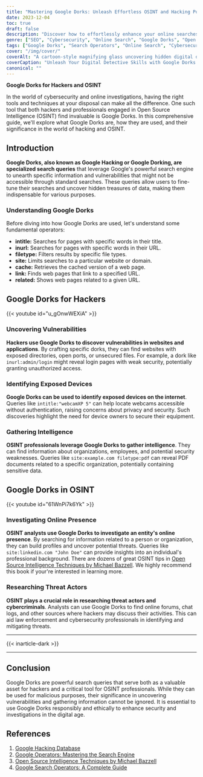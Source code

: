 ```yaml
---
title: "Mastering Google Dorks: Unleash Effortless OSINT and Hacking Power"
date: 2023-12-04
toc: true
draft: false
description: "Discover how to effortlessly enhance your online searches using Google Dorks, the ultimate search power tool, and find hidden treasures of information with ease. Uncover vulnerabilities, gather OSINT, and stay ahead of the game."
genre: ["SEO", "Cybersecurity", "Online Search", "Google Dorks", "Open Source Intelligence", "Hacking Techniques", "Digital Skills", "Web Searching", "Internet Security", "Data Discovery"]
tags: ["Google Dorks", "Search Operators", "Online Search", "Cybersecurity", "Open Source Intelligence", "Hacking Techniques", "Advanced Search", "Web Searching", "Efficient Searching", "Digital Skills", "Data Discovery", "Online Research", "Google Hacking", "Information Retrieval", "Effortless Search", "Keyword Optimization", "OSINT", "Hacking Tools", "Internet Security", "Data Privacy", "Online Investigations", "Web Queries", "Digital Forensics", "Ethical Hacking", "Information Security", "Online Privacy", "Vulnerability Scanning", "Data Analysis", "Hacker Tools"]
cover: "/img/cover/"
coverAlt: "A cartoon-style magnifying glass uncovering hidden digital data."
coverCaption: "Unleash Your Digital Detective Skills with Google Dorks!"
canonical: ""
---
```


**Google Dorks for Hackers and OSINT**

In the world of cybersecurity and online investigations, having the right tools and techniques at your disposal can make all the difference. One such tool that both hackers and professionals engaged in Open Source Intelligence (OSINT) find invaluable is Google Dorks. In this comprehensive guide, we'll explore what Google Dorks are, how they are used, and their significance in the world of hacking and OSINT.

## Introduction

**Google Dorks, also known as Google Hacking or Google Dorking, are specialized search queries** that leverage Google's powerful search engine to unearth specific information and vulnerabilities that might not be accessible through standard searches. These queries allow users to fine-tune their searches and uncover hidden treasures of data, making them indispensable for various purposes.

### Understanding Google Dorks

Before diving into how Google Dorks are used, let's understand some fundamental operators:

- **intitle:** Searches for pages with specific words in their title.
- **inurl:** Searches for pages with specific words in their URL.
- **filetype:** Filters results by specific file types.
- **site:** Limits searches to a particular website or domain.
- **cache:** Retrieves the cached version of a web page.
- **link:** Finds web pages that link to a specified URL.
- **related:** Shows web pages related to a given URL.

## Google Dorks for Hackers

{{< youtube id="u_gOnwWEXiA" >}}

### Uncovering Vulnerabilities

**Hackers use Google Dorks to discover vulnerabilities in websites and applications**. By crafting specific dorks, they can find websites with exposed directories, open ports, or unsecured files. For example, a dork like `inurl:admin/login` might reveal login pages with weak security, potentially granting unauthorized access.

### Identifying Exposed Devices

**Google Dorks can be used to identify exposed devices on the internet**. Queries like `intitle:"webcamXP 5"` can help locate webcams accessible without authentication, raising concerns about privacy and security. Such discoveries highlight the need for device owners to secure their equipment.

### Gathering Intelligence

**OSINT professionals leverage Google Dorks to gather intelligence**. They can find information about organizations, employees, and potential security weaknesses. Queries like `site:example.com filetype:pdf` can reveal PDF documents related to a specific organization, potentially containing sensitive data.

## Google Dorks in OSINT

{{< youtube id="61WnPi7k6Yk" >}}

### Investigating Online Presence

**OSINT analysts use Google Dorks to investigate an entity's online presence**. By searching for information related to a person or organization, they can build profiles and uncover potential threats. Queries like `site:linkedin.com "John Doe"` can provide insights into an individual's professional background. There are dozens of great OSINT tips in [Open Source Intelligence Techniques by Michael Bazzell](https://amzn.to/3LMZHq7). We highly recommend this book if your're interested in learning more.

### Researching Threat Actors

**OSINT plays a crucial role in researching threat actors and cybercriminals**. Analysts can use Google Dorks to find online forums, chat logs, and other sources where hackers may discuss their activities. This can aid law enforcement and cybersecurity professionals in identifying and mitigating threats.


______
{{< inarticle-dark >}}
______

## Conclusion

Google Dorks are powerful search queries that serve both as a valuable asset for hackers and a critical tool for OSINT professionals. While they can be used for malicious purposes, their significance in uncovering vulnerabilities and gathering information cannot be ignored. It is essential to use Google Dorks responsibly and ethically to enhance security and investigations in the digital age.

## References

1. [Google Hacking Database](https://www.exploit-db.com/google-hacking-database)
2. [Google Operators: Mastering the Search Engine](https://support.google.com/websearch/answer/2466433)
3. [Open Source Intelligence Techniques by Michael Bazzell](https://amzn.to/3LMZHq7)
4. [Google Search Operators: A Complete Guide](https://ahrefs.com/blog/google-advanced-search-operators/)

